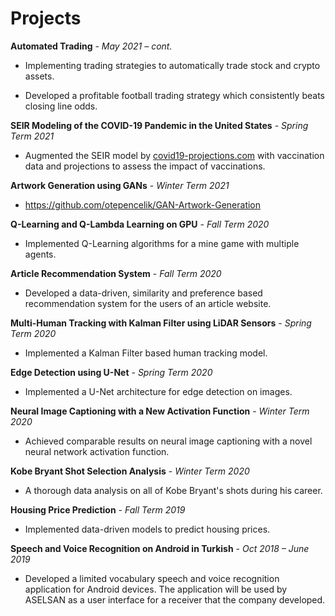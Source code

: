 # Projects

**Automated Trading** - *May 2021 – cont.*                         

*	Implementing trading strategies to automatically trade stock and crypto assets.

*	Developed a profitable football trading strategy which consistently beats closing line odds.

**SEIR Modeling of the COVID-19 Pandemic in the United States** - *Spring Term 2021*

* Augmented the SEIR model by [covid19-projections.com](https://covid19-projections.com/) with vaccination data and projections to assess the impact of vaccinations.

**Artwork Generation using GANs** - *Winter Term 2021*

*	https://github.com/otepencelik/GAN-Artwork-Generation 

**Q-Learning and Q-Lambda Learning on GPU** - *Fall Term 2020*

*	Implemented Q-Learning algorithms for a mine game with multiple agents.

**Article Recommendation System** - *Fall Term 2020*

*	Developed a data-driven, similarity and preference based recommendation system for the users of an article website.

**Multi-Human Tracking with Kalman Filter using LiDAR Sensors** - *Spring Term 2020*

*	Implemented a Kalman Filter based human tracking model.

**Edge Detection using U-Net** - *Spring Term 2020*

*	Implemented a U-Net architecture for edge detection on images.

**Neural Image Captioning with a New Activation Function** - *Winter Term 2020*

*	Achieved comparable results on neural image captioning with a novel neural network activation function.

**Kobe Bryant Shot Selection Analysis** - *Winter Term 2020*

*	A thorough data analysis on all of Kobe Bryant's shots during his career.

**Housing Price Prediction** - *Fall Term 2019*

*	Implemented data-driven models to predict housing prices. 

**Speech and Voice Recognition on Android in Turkish** - *Oct 2018 – June 2019*

*	Developed a limited vocabulary speech and voice recognition application for Android devices. The application will be used by ASELSAN as a user interface for a receiver that the company developed.



